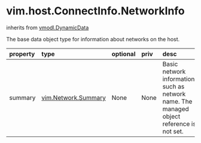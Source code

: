 vim.host.ConnectInfo.NetworkInfo
================================
inherits from [vmodl.DynamicData](docs/vmodl.DynamicData.md)


The base data object type for information about networks on the host.

| property | type | optional | priv | desc |
|:---------|:-----|:---------|:-----|:-----|
| summary | [vim.Network.Summary](vim.Network.Summary.md "vim.Network.Summary") | None | None | Basic network information, such as network name. The managed object reference   is not set. |


